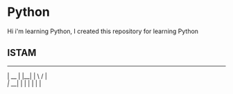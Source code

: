 # Python
 Hi i'm learning Python, I created this repository for learning Python


## ISTAM
___ ___ ___  __   _   _ 
 |  \__  |  |__| | \ / |  
_|_  __| |  |  | |  |  | 

                                                  
                                                                 


